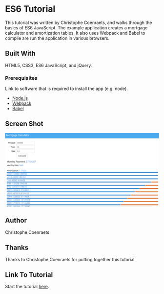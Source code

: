 # ES6 Tutorial

This tutorial was written by Christophe Coenraets, and walks through the basics of ES6 JavaScript. The example application creates a mortgage calculator and amortization tables. It also uses Webpack and Babel to compile are run the application in various browsers.

## Built With

HTML5, CSS3, ES6 JavaScript, and jQuery.

### Prerequisites

Link to software that is required to install the app (e.g. node).

- [Node.js](https://nodejs.org/en/)
- [Webpack](https://webpack.js.org/)
- [Babel](https://babeljs.io/)

## Screen Shot

![Image of Mortgage Calculator](https://github.com/AlexJHand/es6-tutorial/blob/classes/images/es6ScreenShot.png)

## Author

Christophe Coenraets

## Thanks

Thanks to Christophe Coenraets for putting together this tutorial.

## Link To Tutorial

Start the tutorial [here](http://ccoenraets.github.io/es6-tutorial).